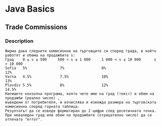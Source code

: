 # Java Basics

## Trade Commissions

### Description
    Фирма дава следните комисионни на търговците си според града, в който работят и обема на продажбите s: 
    Град	0 ≤ s ≤ 500	    500 < s ≤ 1 000	    1 000 < s ≤ 10 000	    s > 10 000 
    Sofia	5%	             7%	                8%	                    12%
    Varna	4.5%	         7.5%	            10%	                    13% 
    Plovdiv	5.5%	         8%	                12%	                    14.5% 
    Напишете конзолна програма, която чете име на град (текст) и обем на продажби (реално число) , 
    въведени от потребителя, и изчислява и извежда размера на търговската комисионна според горната таблица. 
    Резултатът да се изведе форматиран до 2 цифри след десетичната точка. 
    При невалиден град или обем на продажбите (отрицателно число) да се отпечата "error".